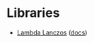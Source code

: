 # Libraries
- [Lambda Lanczos](https://github.com/mrcdr/lambda-lanczos) ([docs](https://mrcdr.github.io/lambda-lanczos/))
